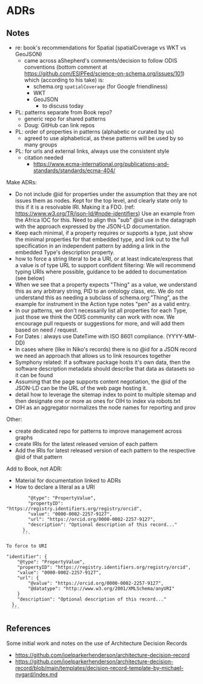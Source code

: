 # ADRs

## Notes

- re: book's recommendations for Spatial (spatialCoverage vs WKT vs GeoJSON)
  - came across aShepherd's comments/decision to follow ODIS conventions (bottom comment at https://github.com/ESIPFed/science-on-schema.org/issues/101) which (according to his take) is:
    - schema.org `spatialCoverage` (for Google friendliness)
    - WKT
    - GeoJSON
       -  to discuss today
- PL: patterns separate from Book repo?
  - generic repo for shared patterns
  - Doug: GitHub can link repos
- PL: order of properties in patterns (alphabetic or curated by us)
  - agreed to use alphabetical, as these patterns will be used by so many groups
- PL: for urls and external links, always use the consistent style
   - citation needed
     - https://www.ecma-international.org/publications-and-standards/standards/ecma-404/

Make ADRs: 

- Do not include @id for properties under the assumption that they are not issues them as nodes.  Kept for the top level, and clearly state only to this if it is a resolvable IRI.  Making it a FDO.  (ref: https://www.w3.org/TR/json-ld/#node-identifiers)   Use an example from the Africa IOC for this.  Need to align this "sub" @id use in the datagraph with the approach expressed by the JSON-LD documentation.
- Keep each minimal, if a property requires or supports a type, just show the minimal properties for that embedded type, and link out to the full specification in an independent pattern by adding a link in the embedded Type's description property. 
- how to force a string literal to be a URI, or at least indicate/express that a value is of type URL to support confident filtering: We will recommend typing URIs where possible, guidance to be added to documentation (see below)
- When we see that a property expects "Thing" as a value, we understand this as any arbitrary string, PID to an ontology class, etc. We do not understand this as needing a subclass of schema.org:"Thing", as the example for instrument in the Action type notes "pen" as a valid entry.
- In our patterns, we don't necessarily list all properties for each Type, just those we think the ODIS community can work with now. We encourage pull requests or suggestions for more, and will add them based on need / request. 
- For Dates : always use DateTime with ISO 8601 compliance. (YYYY-MM-DD)
- In cases where (like in Niko's records) there is no @id for a JSON record we need an approach that allows us to link resources together
- Symphony related:  If a software package hosts it's own data, then the software description metadata should describe that data as datasets so it can be found
- Assuming that the page supports content negotiation, the @id of the JSON-LD can be the URL of the web page hosting it.  
- detail how to leverage the sitemap index to point to multiple sitemap and then designate one or more as ones for OIH to index via robots.txt
- OIH as an aggregator normalizes the node names for reporting and prov

Other:

- create dedicated repo for patterns to improve management across graphs
- create IRIs for the latest released version of each pattern 
- Add the IRIs for latest released version of each pattern to the respective @id of that pattern 


Add to Book, not ADR:

- Material for documentation linked to ADRs
- How to declare a literal as a URI

```    "identifier": {
        "@type": "PropertyValue",
        "propertyID": "https://registry.identifiers.org/registry/orcid",
        "value": "0000-0002-2257-9127",
        "url": "https://orcid.org/0000-0002-2257-9127",
        "description": "Optional description of this record..."
      },
      ```

To force to URI

```
    "identifier": {
        "@type": "PropertyValue",
        "propertyID": "https://registry.identifiers.org/registry/orcid",
        "value": "0000-0002-2257-9127",
        "url": {
            "@value": "https://orcid.org/0000-0002-2257-9127",
            "@datatype": "http://www.w3.org/2001/XMLSchema/anyURI"
        }
        "description": "Optional description of this record..."
      },
      ```

## References

Some initial work and notes on the use of Architecture Decision Records

* https://github.com/joelparkerhenderson/architecture-decision-record
* https://github.com/joelparkerhenderson/architecture-decision-record/blob/main/templates/decision-record-template-by-michael-nygard/index.md 
